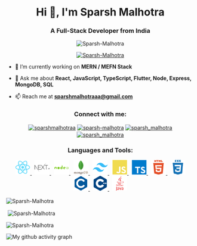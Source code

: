 <h1 align="center">Hi 👋, I'm Sparsh Malhotra</h1>
<h3 align="center">A Full-Stack Developer from India</h3>

<p align="center"> <img src="https://komarev.com/ghpvc/?username=Sparsh-Malhotra&label=Profile%20views&color=0e75b6&style=flat" alt="Sparsh-Malhotra" /> </p>

<p align="center"> <a href="https://github.com/ryo-ma/github-profile-trophy"><img src="https://github-profile-trophy.vercel.app/?username=Sparsh-Malhotra" alt="Sparsh-Malhotra" /></a> </p>

- 🌱 I’m currently working on **MERN / MEFN Stack**

- 💬 Ask me about **React, JavaScript, TypeScript, Flutter, Node, Express, MongoDB, SQL**

- 📫 Reach me at **sparshmalhotraaa@gmail.com**

<h3 align="center">Connect with me:</h3>
<p align="center">
<a href="https://twitter.com/sparshmalhotraa" target="blank"><img align="center" src="https://raw.githubusercontent.com/rahuldkjain/github-profile-readme-generator/master/src/images/icons/Social/twitter.svg" alt="sparshmalhotraa" height="30" width="40" /></a>
<a href="https://linkedin.com/in/sparsh-malhotra" target="blank"><img align="center" src="https://raw.githubusercontent.com/rahuldkjain/github-profile-readme-generator/master/src/images/icons/Social/linked-in-alt.svg" alt="sparsh-malhotra" height="30" width="40" /></a>
<a href="https://www.leetcode.com/sparsh_malhotra" target="blank"><img align="center" src="https://raw.githubusercontent.com/rahuldkjain/github-profile-readme-generator/master/src/images/icons/Social/leet-code.svg" alt="sparsh_malhotra" height="30" width="40" /></a>
<a href="https://auth.geeksforgeeks.org/user/sparsh_malhotra" target="blank"><img align="center" src="https://raw.githubusercontent.com/rahuldkjain/github-profile-readme-generator/master/src/images/icons/Social/geeks-for-geeks.svg" alt="sparsh_malhotra" height="30" width="40" /></a>
</p>

<h3 align="center">Languages and Tools:</h3>
<p align="center"> 
<a href="https://react.dev/" target="_blank" style="margin:0 4px"> <img src="https://raw.githubusercontent.com/devicons/devicon/master/icons/react/react-original.svg" alt="react" width="40" height="40"/> </a>
<a href="https://nextjs.org/" target="_blank" style="margin:0 4px"> <img src="https://raw.githubusercontent.com/devicons/devicon/master/icons/nextjs/nextjs-original-wordmark.svg" alt="nextjs" width="40" height="40"/> </a>    
<a href="https://nodejs.org/en" target="_blank" style="margin:0 4px"> <img src="https://raw.githubusercontent.com/devicons/devicon/master/icons/nodejs/nodejs-plain-wordmark.svg" alt="nodejs" width="40" height="40"/> </a>    
<a href="https://www.mongodb.com/docs/" target="_blank" style="margin:0 4px"> <img src="https://raw.githubusercontent.com/devicons/devicon/master/icons/mongodb/mongodb-original-wordmark.svg" alt="mongodb" width="40" height="40"/> </a>    
<a href="https://tailwindcss.com/" target="_blank" style="margin:0 4px"> <img src="https://raw.githubusercontent.com/devicons/devicon/master/icons/tailwindcss/tailwindcss-plain.svg" alt="tailwind" width="40" height="40"/> </a>      
<a href="https://developer.mozilla.org/en-US/docs/Web/JavaScript" target="_blank" style="margin:0 4px"> <img src="https://raw.githubusercontent.com/devicons/devicon/master/icons/javascript/javascript-plain.svg" alt="javascript" width="40" height="40"/> </a>  
<a href="https://www.typescriptlang.org/docs/" target="_blank" style="margin:0 4px"> <img src="https://raw.githubusercontent.com/devicons/devicon/master/icons/typescript/typescript-plain.svg" alt="typescript" width="40" height="40"/> </a>  
<a href="https://developer.mozilla.org/en-US/docs/Web/HTML" target="_blank" style="margin:0 4px"> <img src="https://raw.githubusercontent.com/devicons/devicon/master/icons/html5/html5-plain-wordmark.svg" alt="html" width="40" height="40"/> </a>  
<a href="https://developer.mozilla.org/en-US/docs/Web/CSS" target="_blank" style="margin:0 4px"> <img src="https://raw.githubusercontent.com/devicons/devicon/master/icons/css3/css3-plain-wordmark.svg" alt="css" width="40" height="40"/> </a>  
<a href="https://devdocs.io/c/" target="_blank" style="margin:0 4px"> <img src="https://raw.githubusercontent.com/devicons/devicon/master/icons/c/c-plain.svg" alt="c" width="40" height="40"/> </a>  
<a href="https://devdocs.io/cpp/" target="_blank" style="margin:0 4px"> <img src="https://raw.githubusercontent.com/devicons/devicon/master/icons/cplusplus/cplusplus-plain.svg" alt="c++" width="40" height="40"/> </a>  
<a href="https://dev.java/learn/" target="_blank" style="margin:0 4px"> <img src="https://raw.githubusercontent.com/devicons/devicon/master/icons/java/java-plain-wordmark.svg" alt="java" width="40" height="40"/> </a>  
</p>

<p><img align="center" src="https://github-readme-stats.vercel.app/api/top-langs?username=Sparsh-Malhotra&show_icons=true&locale=en&layout=compact&theme=radical" alt="Sparsh-Malhotra" /></p>

<p>&nbsp;<img align="center" src="https://github-readme-stats.vercel.app/api?username=Sparsh-Malhotra&show_icons=true&locale=en&theme=radical" alt="Sparsh-Malhotra" /></p>

<p><img align="center" src="https://github-readme-streak-stats.herokuapp.com/?user=Sparsh-Malhotra&theme=radical" alt="Sparsh-Malhotra" /></p>

![My github activity graph](http://github-profile-summary-cards.vercel.app/api/cards/profile-details?username=Sparsh-Malhotra&theme=radical)
